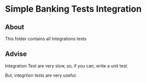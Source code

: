 # Simple Banking Tests Integration

## About

This folder contains all Integrations tests

## Advise

Integration Test are very slow, so, if you can, write a unit test.

But, integrtion tests are very useful.

